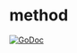 method
======

[![GoDoc](https://godoc.org/github.com/go-on/method?status.png)](http://godoc.org/github.com/go-on/method)